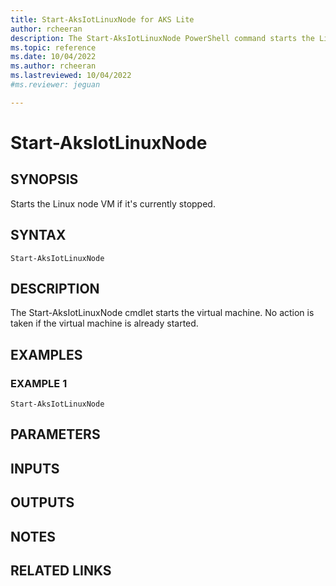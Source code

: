 ```yaml
---
title: Start-AksIotLinuxNode for AKS Lite
author: rcheeran
description: The Start-AksIotLinuxNode PowerShell command starts the Linux node VM 
ms.topic: reference
ms.date: 10/04/2022
ms.author: rcheeran 
ms.lastreviewed: 10/04/2022
#ms.reviewer: jeguan

---
```



# Start-AksIotLinuxNode

## SYNOPSIS
Starts the Linux node VM if it's currently stopped.

## SYNTAX

```
Start-AksIotLinuxNode
```

## DESCRIPTION
The Start-AksIotLinuxNode cmdlet starts the virtual machine.
No action is taken if the virtual machine is already started.

## EXAMPLES

### EXAMPLE 1
```
Start-AksIotLinuxNode
```

## PARAMETERS

## INPUTS

## OUTPUTS

## NOTES

## RELATED LINKS
